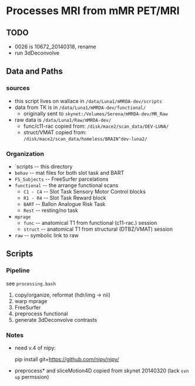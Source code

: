 # Processes MRI from mMR PET/MRI

## TODO
* 0026 is 10672_20140318, rename
* run 3dDeconvolve

## Data and Paths

### sources

  * this script lives on wallace in `/data/Luna1/mMRDA-dev/scripts`
  * data from TK is in `/data/Luna1/mMRDA-dev/functional/`
     - originally sent to `skynet:/Volumes/Serena/mMRDA-dev/MR_Raw`
  * raw data is `/data/Luna1/Raw/mMRDA-dev/`
     - func/c11-rac copied from: `/disk/mace2/scan_data/DEV-LUNA/`
     - struct/VMAT  copied from: `/disk/mace2/scan_data/homeless/BRAIN^dev-luna2/` 

### Organization
  * `scripts -- this directory
  * `behav` -- mat files for both slot task and BART
  * `FS_Subjects` -- FreeSurfer parcelations
  * `functional`  -- the arrange functional scans 
     - `C1 - C4` -- Slot Task Sensory Motor Control blocks
     - `R1 - R4` -- Slot Task Reward block
     - `BART`  -- Ballon Analogue Risk Task
     - `Rest`  -- resting/no task
  * `mprage` 
     - `func`  -- anatomical T1 from functional (c11-rac.) session
     - `struct`  -- anatomical T1 from structural (DTBZ/VMAT) session
  * `raw` -- symbolic link to raw 

## Scripts

### Pipeline

see `processing.bash`

  1. copy/organize, reformat (hdr/img -> nii) 
  1. warp mprage
  1. FreeSurfer
  1. preprocess functional 
  1. generate 3dDeconvolve contrasts

### Notes
  * need v.4 of nipy:

     pip install git+https://github.com/nipy/nipy/ 

  * preprocess* and sliceMotion4D copied from skynet 20140320 (lack `svn up` permssion)


